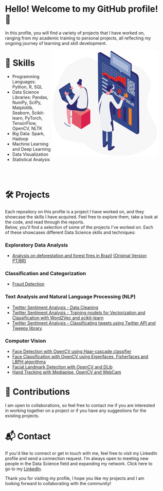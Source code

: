 # Hello! Welcome to my GitHub profile! 👋

In this profile, you will find a variety of projects that I have worked on, ranging from my academic training to personal projects, all reflecting my ongoing journey of learning and skill development.
<p align="center">
  <a href="#">
    <img img align="right" alt="GIF" src="sardonyx-bigdata-rowimg5.gif" alt="Welcome!" style="width:350px;height:350px;">
  </a>
</p>


# 🚀 Skills
- Programming Languages: Python, R, SQL</br>
- Data Science Libraries: Pandas, NumPy, SciPy, Matplotlib, Seaborn, Scikit-learn, PyTorch, TensorFlow, OpenCV, NLTK</br>
- Big Data: Spark, Hadoop</br>
- Machine Learning and Deep Learning</br>
- Data Visualization</br>
- Statistical Analysis</br>

</br></br>

# 🛠 Projects
Each repository on this profile is a project I have worked on, and they showcase the skills I have acquired. Feel free to explore them, take a look at the code, and read through the reports. </br>
Below, you'll find a selection of some of the projects I've worked on. Each of these showcases different Data Science skills and techniques:

### Exploratory Data Analysis
- [Analysis on deforestation and forest fires in Brazil](https://github.com/lucasaltm/Amazon_Rainforest_Degradation/blob/main/Amazon_Rainforest_Degradation_EN.ipynb) [(Original Version PT/BR)](https://github.com/lucasaltm/Amazon_Rainforest_Degradation/blob/main/Amazon_Rainforest_Degradation.ipynb)

### Classification and Categorization
- [Fraud Detection](https://github.com/lucasaltm/Fraud_Detection/blob/main/Fraud_Detection.ipynb)

### Text Analysis and Natural Language Processing (NLP)
- [Twitter Sentiment Analysis - Data Cleaning](https://github.com/lucasaltm/Twitter_Sentiment_Analysis/blob/main/TSA1_Data_Cleaning.ipynb)
- [Twitter Sentiment Analysis - Training models for Vectorization and Classification with Word2Vec and scikit-learn](https://github.com/lucasaltm/Twitter_Sentiment_Analysis/blob/main/TSA2_Training_Models.ipynb)
- [Twitter Sentiment Analysis - Classificating tweets using Twitter API and Tweepy library](https://github.com/lucasaltm/Twitter_Sentiment_Analysis/blob/main/TSA3_Classificating_Tweets.ipynb)

### Computer Vision
- [Face Detection with OpenCV using Haar-cascade classifier](https://github.com/lucasaltm/Computer_Vision/blob/main/Face_Detection.ipynb)
- [Face Classification with OpenCV using Eigenfaces, Fisherfaces and LBPH algorithms](https://github.com/lucasaltm/Computer_Vision/blob/main/Face_Classification.ipynb)
- [Facial Landmark Detection with OpenCV and DLib](https://github.com/lucasaltm/Computer_Vision/blob/main/Facial_landmark_detection.ipynb)
- [Hand Tracking with Mediapipe, OpenCV and WebCam](https://github.com/lucasaltm/Computer_Vision/blob/main/Hand_Tracking_Mediapipe.ipynb)

# 🤝 Contributions
I am open to collaborations, so feel free to contact me if you are interested in working together on a project or if you have any suggestions for the existing projects.

# 📬 Contact
If you'd like to connect or get in touch with me, feel free to visit my LinkedIn profile and send a connection request. I'm always open to meeting new people in the Data Science field and expanding my network. Click here to go to my [LinkedIn](https://www.linkedin.com/in/lucas-cristiano-altmann/).</br>

Thank you for visiting my profile, I hope you like my projects and I am looking forward to collaborating with the community!

</br>
</br>
</br>
 

